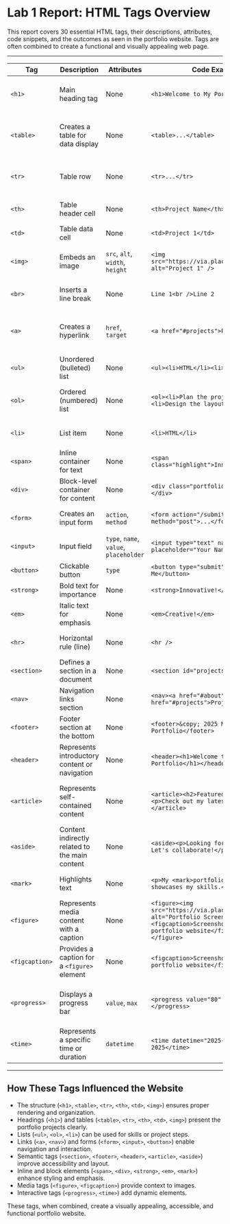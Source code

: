 # Lab 1 Report: HTML Tags Overview

This report covers 30 essential HTML tags, their descriptions, attributes, code snippets, and the outcomes as seen in the portfolio website. Tags are often combined to create a functional and visually appealing web page.

---

| Tag            | Description                                    | Attributes                             | Code Example                                                                                                                                           | Outcome                                                    |
| -------------- | ---------------------------------------------- | -------------------------------------- | ------------------------------------------------------------------------------------------------------------------------------------------------------ | ---------------------------------------------------------- |
| `<h1>`         | Main heading tag                               | None                                   | `<h1>Welcome to My Portfolio</h1>`                                                                                                                     | Displays the portfolio name prominently.                   |
| `<table>`      | Creates a table for data display               | None                                   | `<table>...</table>`                                                                                                                                   | Structures portfolio projects in rows and columns.         |
| `<tr>`         | Table row                                      | None                                   | `<tr>...</tr>`                                                                                                                                         | Defines a row in the projects table.                       |
| `<th>`         | Table header cell                              | None                                   | `<th>Project Name</th>`                                                                                                                                | Creates a bold header for a column.                        |
| `<td>`         | Table data cell                                | None                                   | `<td>Project 1</td>`                                                                                                                                   | Holds data in a table row.                                 |
| `<img>`        | Embeds an image                                | `src`, `alt`, `width`, `height`        | `<img src="https://via.placeholder.com/80" alt="Project 1" />`                                                                                         | Displays an image of a portfolio project.                  |
| `<br>`         | Inserts a line break                           | None                                   | `Line 1<br />Line 2`                                                                                                                                   | Breaks text into a new line.                               |
| `<a>`          | Creates a hyperlink                            | `href`, `target`                       | `<a href="#projects">Projects</a>`                                                                                                                     | Adds a clickable link to navigate to the projects section. |
| `<ul>`         | Unordered (bulleted) list                      | None                                   | `<ul><li>HTML</li><li>CSS</li></ul>`                                                                                                                   | Displays a bulleted list of skills.                        |
| `<ol>`         | Ordered (numbered) list                        | None                                   | `<ol><li>Plan the project</li><li>Design the layout</li></ol>`                                                                                         | Displays a numbered list of project steps.                 |
| `<li>`         | List item                                      | None                                   | `<li>HTML</li>`                                                                                                                                        | Represents an item in a list of skills.                    |
| `<span>`       | Inline container for text                      | None                                   | `<span class="highlight">Innovative</span>`                                                                                                            | Styles part of a text inline.                              |
| `<div>`        | Block-level container for content              | None                                   | `<div class="portfolio-section">...</div>`                                                                                                             | Groups content for styling/layout.                         |
| `<form>`       | Creates an input form                          | `action`, `method`                     | `<form action="/submit" method="post">...</form>`                                                                                                      | Collects user input for contact.                           |
| `<input>`      | Input field                                    | `type`, `name`, `value`, `placeholder` | `<input type="text" name="name" placeholder="Your Name" />`                                                                                            | Allows user to enter their name.                           |
| `<button>`     | Clickable button                               | `type`                                 | `<button type="submit">Contact Me</button>`                                                                                                            | Submits the contact form.                                  |
| `<strong>`     | Bold text for importance                       | None                                   | `<strong>Innovative!</strong>`                                                                                                                         | Emphasizes text in bold.                                   |
| `<em>`         | Italic text for emphasis                       | None                                   | `<em>Creative!</em>`                                                                                                                                   | Emphasizes text in italics.                                |
| `<hr>`         | Horizontal rule (line)                         | None                                   | `<hr />`                                                                                                                                               | Visually separates content.                                |
| `<section>`    | Defines a section in a document                | None                                   | `<section id="projects">...</section>`                                                                                                                 | Organizes content semantically.                            |
| `<nav>`        | Navigation links section                       | None                                   | `<nav><a href="#about">About Me</a><a href="#projects">Projects</a></nav>`                                                                             | Groups navigation links.                                   |
| `<footer>`     | Footer section at the bottom                   | None                                   | `<footer>&copy; 2025 My Portfolio</footer>`                                                                                                            | Displays copyright.                                        |
| `<header>`     | Represents introductory content or navigation  | None                                   | `<header><h1>Welcome to My Portfolio</h1></header>`                                                                                                    | Displays a header section with a title.                    |
| `<article>`    | Represents self-contained content              | None                                   | `<article><h2>Featured Project</h2><p>Check out my latest project!</p></article>`                                                                      | Displays an article section with a heading and text.       |
| `<aside>`      | Content indirectly related to the main content | None                                   | `<aside><p>Looking for a developer? Let's collaborate!</p></aside>`                                                                                    | Displays a sidebar with additional information.            |
| `<mark>`       | Highlights text                                | None                                   | `<p>My <mark>portfolio</mark> showcases my skills.</p>`                                                                                                | Highlights "portfolio" in the text.                        |
| `<figure>`     | Represents media content with a caption        | None                                   | `<figure><img src="https://via.placeholder.com/150" alt="Portfolio Screenshot" /><figcaption>Screenshot of my portfolio website</figcaption></figure>` | Displays an image with a caption.                          |
| `<figcaption>` | Provides a caption for a `<figure>` element    | None                                   | `<figcaption>Screenshot of my portfolio website</figcaption>`                                                                                          | Adds a caption below the image.                            |
| `<progress>`   | Displays a progress bar                        | `value`, `max`                         | `<progress value="80" max="100">80%</progress>`                                                                                                        | Displays a progress bar indicating 80% completion.         |
| `<time>`       | Represents a specific time or duration         | `datetime`                             | `<time datetime="2025-05-30">May 30, 2025</time>`                                                                                                      | Displays the date "May 30, 2025".                          |

---

## How These Tags Influenced the Website

- The structure (`<h1>`, `<table>`, `<tr>`, `<th>`, `<td>`, `<img>`) ensures proper rendering and organization.
- Headings (`<h1>`) and tables (`<table>`, `<tr>`, `<th>`, `<td>`, `<img>`) present the portfolio projects clearly.
- Lists (`<ul>`, `<ol>`, `<li>`) can be used for skills or project steps.
- Links (`<a>`, `<nav>`) and forms (`<form>`, `<input>`, `<button>`) enable navigation and interaction.
- Semantic tags (`<section>`, `<footer>`, `<header>`, `<article>`, `<aside>`) improve accessibility and layout.
- Inline and block elements (`<span>`, `<div>`, `<strong>`, `<em>`, `<mark>`) enhance styling and emphasis.
- Media tags (`<figure>`, `<figcaption>`) provide context to images.
- Interactive tags (`<progress>`, `<time>`) add dynamic elements.

These tags, when combined, create a visually appealing, accessible, and functional portfolio website.
